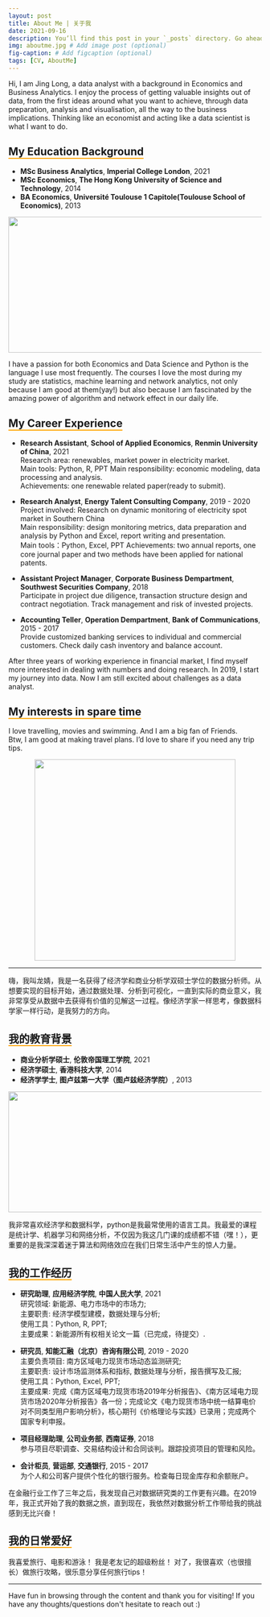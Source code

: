 ```yaml
---
layout: post
title: About Me | 关于我
date: 2021-09-16
description: You’ll find this post in your `_posts` directory. Go ahead and edit it and re-build the site to see your changes. # Add post description (optional)
img: aboutme.jpg # Add image post (optional)
fig-caption: # Add figcaption (optional)
tags: [CV, AboutMe]
---
```


Hi, I am Jing Long, a data analyst with a background in Economics and Business Analytics. I enjoy the process of getting valuable insights out of data, from the first ideas around what you want to achieve, through data preparation, analysis and visualisation, all the way to the business implications. Thinking like an economist and acting like a data scientist is what I want to do.

## <span style="border-bottom:2px solid orange;"> My Education Background </span>

- **MSc Business Analytics**, **Imperial College London**, 2021  
- **MSc Economics**, **The Hong Kong University of Science and Technology**, 2014  
- **BA Economics**, **Université Toulouse 1 Capitole(Toulouse School of Economics)**, 2013  

<p align="center">
<img src="{{site.baseurl}}/assets/img/education.png" height="270" width="700" />
</p>

I have a passion for both Economics and Data Science and Python is the language I use most frequently. The courses I love the most during my study are statistics, machine learning and network analytics, not only because I am good at them(yay!) but also because I am fascinated by the amazing power of algorithm and network effect in our daily life.

## <span style="border-bottom:2px solid orange;"> My Career Experience </span>

- **Research Assistant**, **School of Applied Economics**, **Renmin University of China**, 2021  
Research area: renewables,  market power in electricity market.  
Main tools: Python, R, PPT
Main responsibility: economic modeling, data processing and analysis.  
Achievements: one renewable related paper(ready to submit).

- **Research Analyst**, **Energy Talent Consulting Company**, 2019 \- 2020  
Project involved: Research on dynamic monitoring of electricity spot market in Southern China  
Main responsibility: design monitoring metrics, data preparation and analysis by Python and Excel, report writing and presentation.  
Main tools：Python, Excel, PPT
Achievements: two annual reports, one core journal paper and two methods have been applied for national patents.

- **Assistant Project Manager**, **Corporate Business Dempartment**, **Southwest Securities Company**, 2018  
Participate in project due diligence, transaction structure design and contract negotiation. Track management and risk of invested projects.

- **Accounting Teller**, **Operation Dempartment**, **Bank of Communications**, 2015 \- 2017  
Provide customized banking services to individual and commercial customers. Check daily cash inventory and balance account.  

After three years of working experience in financial market, I find myself more interested in dealing with numbers and doing research. In 2019, I start my journey into data. Now I am still excited about challenges as a data analyst.


## <span style="border-bottom:2px solid orange;"> My interests in spare time  </span>

I love travelling, movies and swimming. And I am a big fan of Friends.  
Btw, I am good at making travel plans. I’d love to share if you need any trip tips.

<p align="center">
<img src="{{site.baseurl}}/assets/img/travel2.jpg" height="400" width="400" />
</p>

***

嗨，我叫龙婧，我是一名获得了经济学和商业分析学双硕士学位的数据分析师。从想要实现的目标开始，通过数据处理、分析到可视化，一直到实际的商业意义，我非常享受从数据中去获得有价值的见解这一过程。像经济学家一样思考，像数据科学家一样行动，是我努力的方向。

## <span style="border-bottom:2px solid orange;"> 我的教育背景 </span>

- **商业分析学硕士**, **伦敦帝国理工学院**, 2021  
- **经济学硕士**, **香港科技大学**, 2014  
- **经济学学士**, **图卢兹第一大学（图卢兹经济学院）**, 2013   

<p align="center">
<img src="{{site.baseurl}}/assets/img/education_chinese.png" height="240" width="700" />
</p>

我非常喜欢经济学和数据科学，python是我最常使用的语言工具。我最爱的课程是统计学、机器学习和网络分析，不仅因为我这几门课的成绩都不错（嘿！），更重要的是我深深着迷于算法和网络效应在我们日常生活中产生的惊人力量。

## <span style="border-bottom:2px solid orange;"> 我的工作经历 </span>

- **研究助理**, **应用经济学院**, **中国人民大学**, 2021  
研究领域: 新能源、电力市场中的市场力;  
主要职责: 经济学模型建模，数据处理与分析;  
使用工具：Python, R, PPT;  
主要成果：新能源所有权相关论文一篇（已完成，待提交）.

- **研究员**, **知能汇融（北京）咨询有限公司**, 2019 \- 2020  
主要负责项目: 南方区域电力现货市场动态监测研究;  
主要职责: 设计市场监测体系和指标, 数据处理与分析，报告撰写及汇报;  
使用工具：Python, Excel, PPT;  
主要成果: 完成《南方区域电力现货市场2019年分析报告》、《南方区域电力现货市场2020年分析报告》各一份；完成论文《电力现货市场中统一结算电价对不同类型用户影响分析》，核心期刊《价格理论与实践》已录用；完成两个国家专利申报。

- **项目经理助理**, **公司业务部**, **西南证券**, 2018  
参与项目尽职调查、交易结构设计和合同谈判。跟踪投资项目的管理和风险。

- **会计柜员**, **营运部**, **交通银行**, 2015 \- 2017  
为个人和公司客户提供个性化的银行服务。检查每日现金库存和余额账户。

在金融行业工作了三年之后，我发现自己对数据研究类的工作更有兴趣。在2019年，我正式开始了我的数据之旅，直到现在，我依然对数据分析工作带给我的挑战感到无比兴奋！  

## <span style="border-bottom:2px solid orange;"> 我的日常爱好  </span>

我喜爱旅行、电影和游泳！
我是老友记的超级粉丝！
对了，我很喜欢（也很擅长）做旅行攻略，很乐意分享任何旅行tips！

***

Have fun in browsing through the content and thank you for visiting! If you have any thoughts/questions don't hesitate to reach out :) 










